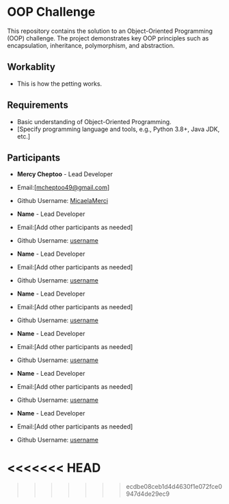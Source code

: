 # OOP Challenge

This repository contains the solution to an Object-Oriented Programming (OOP) challenge. The project demonstrates key OOP principles such as encapsulation, inheritance, polymorphism, and abstraction.

## Workablity
- This is how the petting works.


## Requirements

- Basic understanding of Object-Oriented Programming.
- [Specify programming language and tools, e.g., Python 3.8+, Java JDK, etc.]

## Participants

- **Mercy Cheptoo** - Lead Developer
- Email:[mcheptoo49@gmail.com]
- Github Username: [MicaelaMerci](https://github.com/MicaelaMerci)

- **Name** - Lead Developer
- Email:[Add other participants as needed]
- Github Username: [username](link)

- **Name** - Lead Developer
- Email:[Add other participants as needed]
- Github Username: [username](link)

- **Name** - Lead Developer
- Email:[Add other participants as needed]
- Github Username: [username](link)

- **Name** - Lead Developer
- Email:[Add other participants as needed]
- Github Username: [username](link)

- **Name** - Lead Developer
- Email:[Add other participants as needed]
- Github Username: [username](link)

- **Name** - Lead Developer
- Email:[Add other participants as needed]
- Github Username: [username](link)



<<<<<<< HEAD
=======






>>>>>>> ecdbe08ceb1d4d4630f1e072fce0947d4de29ec9

